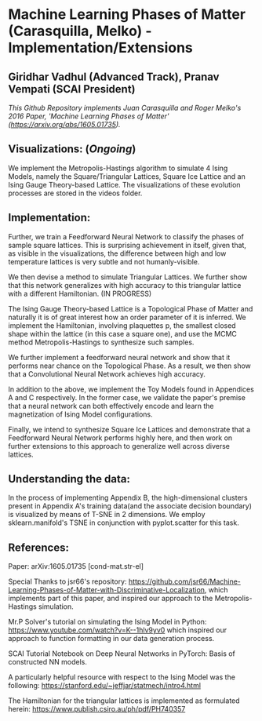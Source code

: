 # Machine Learning Phases of Matter (Carasquilla, Melko) - Implementation/Extensions 
## **Giridhar Vadhul (Advanced Track), Pranav Vempati (SCAI President)**

_This Github Repository implements Juan Carasquilla and Roger Melko's 2016 Paper, 'Machine Learning Phases of Matter' (https://arxiv.org/abs/1605.01735)._

## **Visualizations:** (*Ongoing*)

We implement the Metropolis-Hastings algorithm to simulate 4 Ising Models, namely the Square/Triangular Lattices, Square Ice Lattice and an Ising Gauge Theory-based Lattice. The visualizations of these evolution processes are stored in the videos folder.

## **Implementation:**

Further, we train a Feedforward Neural Network to classify the phases of sample square lattices. This is surprising achievement in itself, given that, as visible in the visualizations, the difference between high and low temperature lattices is very subtle and not humanly-visible. 

We then devise a method to simulate Triangular Lattices. We further show that this network generalizes with high accuracy to this triangular lattice with a different Hamiltonian. (IN PROGRESS)

The Ising Gauge Theory-based Lattice is a Topological Phase of Matter and naturally it is of great interest how an order parameter of it is inferred. We implement the Hamiltonian, involving plaquettes p, the smallest closed shape within the lattice (in this case a square one), and use the MCMC method Metropolis-Hastings to synthesize such samples. 

We further implement a feedforward neural network and show that it performs near chance on the Topological Phase. As a result, we then show that a Convolutional Neural Network achieves high accuracy.

In addition to the above, we implement the Toy Models found in Appendices A and C respectively. In the former case, we validate the paper's premise that a neural network can both effectively encode and learn the magnetization of Ising Model configurations.  

Finally, we intend to synthesize Square Ice Lattices and demonstrate that a Feedforward Neural Network performs highly here, and then work on further extensions to this approach to generalize well across diverse lattices.

## **Understanding the data:**

In the process of implementing Appendix B, the high-dimensional clusters present in Appendix A's training data(and the associate decision boundary) is visualized by means of T-SNE in 2 dimensions. We employ sklearn.manifold's TSNE in conjunction with pyplot.scatter for this task. 



## **References:**

Paper: arXiv:1605.01735 [cond-mat.str-el]

Special Thanks to jsr66's repository: https://github.com/jsr66/Machine-Learning-Phases-of-Matter-with-Discriminative-Localization, which implements part of this paper, and inspired our approach to the Metropolis-Hastings simulation. 

Mr.P Solver's tutorial on simulating the Ising Model in Python: https://www.youtube.com/watch?v=K--1hlv9yv0 which inspired our approach to function formatting in our data generation process.

SCAI Tutorial Notebook on Deep Neural Networks in PyTorch: Basis of constructed NN models.

A particularly helpful resource with respect to the Ising Model was the following: https://stanford.edu/~jeffjar/statmech/intro4.html

The Hamiltonian for the triangular lattices is implemented as formulated herein: https://www.publish.csiro.au/ph/pdf/PH740357


